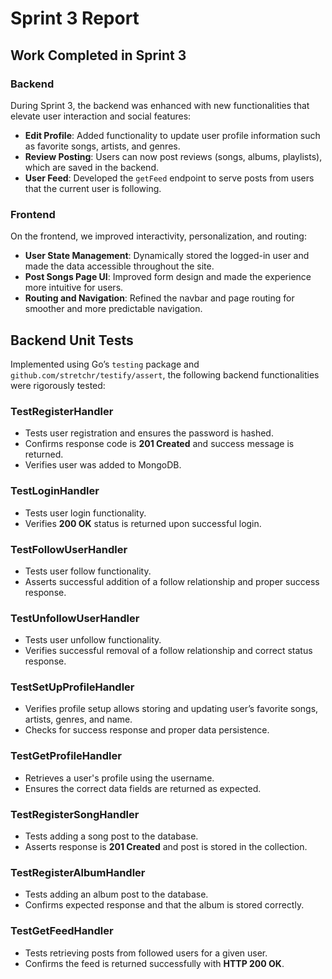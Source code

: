 # Sprint 3 Report

## Work Completed in Sprint 3

### Backend  
During Sprint 3, the backend was enhanced with new functionalities that elevate user interaction and social features:  

- **Edit Profile**: Added functionality to update user profile information such as favorite songs, artists, and genres.  
- **Review Posting**: Users can now post reviews (songs, albums, playlists), which are saved in the backend.  
- **User Feed**: Developed the `getFeed` endpoint to serve posts from users that the current user is following.  

### Frontend  
On the frontend, we improved interactivity, personalization, and routing:  

- **User State Management**: Dynamically stored the logged-in user and made the data accessible throughout the site.  
- **Post Songs Page UI**: Improved form design and made the experience more intuitive for users.  
- **Routing and Navigation**: Refined the navbar and page routing for smoother and more predictable navigation.  

## Backend Unit Tests  
Implemented using Go’s `testing` package and `github.com/stretchr/testify/assert`, the following backend functionalities were rigorously tested:  

### TestRegisterHandler  
- Tests user registration and ensures the password is hashed.  
- Confirms response code is **201 Created** and success message is returned.  
- Verifies user was added to MongoDB.  

### TestLoginHandler  
- Tests user login functionality.  
- Verifies **200 OK** status is returned upon successful login.  

### TestFollowUserHandler  
- Tests user follow functionality.  
- Asserts successful addition of a follow relationship and proper success response.  

### TestUnfollowUserHandler  
- Tests user unfollow functionality.  
- Verifies successful removal of a follow relationship and correct status response.  

### TestSetUpProfileHandler  
- Verifies profile setup allows storing and updating user’s favorite songs, artists, genres, and name.  
- Checks for success response and proper data persistence.  

### TestGetProfileHandler  
- Retrieves a user's profile using the username.  
- Ensures the correct data fields are returned as expected.  

### TestRegisterSongHandler  
- Tests adding a song post to the database.  
- Asserts response is **201 Created** and post is stored in the collection.  

### TestRegisterAlbumHandler  
- Tests adding an album post to the database.  
- Confirms expected response and that the album is stored correctly.  

### TestGetFeedHandler  
- Tests retrieving posts from followed users for a given user.  
- Confirms the feed is returned successfully with **HTTP 200 OK**.  
